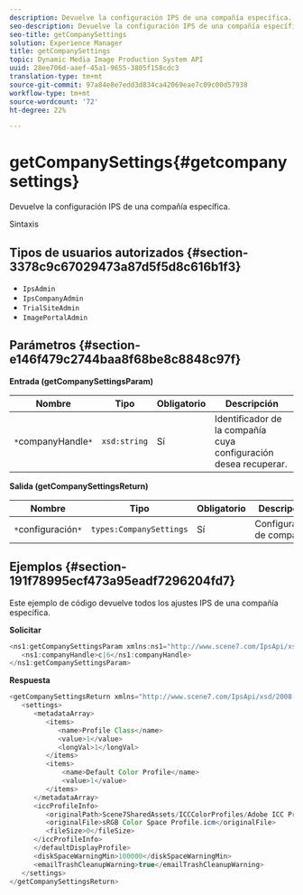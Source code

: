 ```yaml
---
description: Devuelve la configuración IPS de una compañía específica.
seo-description: Devuelve la configuración IPS de una compañía específica.
seo-title: getCompanySettings
solution: Experience Manager
title: getCompanySettings
topic: Dynamic Media Image Production System API
uuid: 28ee706d-aaef-45a1-9655-3805f158cdc3
translation-type: tm+mt
source-git-commit: 97a84e8e7edd3d834ca42069eae7c09c00d57938
workflow-type: tm+mt
source-wordcount: '72'
ht-degree: 22%

---
```



# getCompanySettings{#getcompanysettings}

Devuelve la configuración IPS de una compañía específica.

Sintaxis

## Tipos de usuarios autorizados {#section-3378c9c67029473a87d5f5d8c616b1f3}

* `IpsAdmin`
* `IpsCompanyAdmin`
* `TrialSiteAdmin`
* `ImagePortalAdmin`

## Parámetros {#section-e146f479c2744baa8f68be8c8848c97f}

**Entrada (getCompanySettingsParam)**

| Nombre | Tipo | Obligatorio | Descripción |
|---|---|---|---|
| `*`companyHandle`*` | `xsd:string` | Sí | Identificador de la compañía cuya configuración desea recuperar. |

**Salida (getCompanySettingsReturn)**

| Nombre | Tipo | Obligatorio | Descripción |
|---|---|---|---|
| `*`configuración`*` | `types:CompanySettings` | Sí | Configuración de compañía. |

## Ejemplos {#section-191f78995ecf473a95eadf7296204fd7}

Este ejemplo de código devuelve todos los ajustes IPS de una compañía específica.

**Solicitar**

```java
<ns1:getCompanySettingsParam xmlns:ns1="http://www.scene7.com/IpsApi/xsd/2008-01-15">
   <ns1:companyHandle>c|6</ns1:companyHandle>
</ns1:getCompanySettingsParam>
```

**Respuesta**

```java
<getCompanySettingsReturn xmlns="http://www.scene7.com/IpsApi/xsd/2008-01-15">
   <settings>
      <metadataArray>
         <items>
            <name>Profile Class</name>
            <value>1</value>
            <longVal>1</longVal>
         </items>
         <items>
             <name>Default Color Profile</name>
             <value>1</value>
         </items>
      </metadataArray>
      <iccProfileInfo>
         <originalPath>Scene7SharedAssets/ICCColorProfiles/Adobe ICC Profiles/RGB Profiles/</originalPath>
         <originalFile>sRGB Color Space Profile.icm</originalFile>
         <fileSize>0</fileSize>
      </iccProfileInfo>
      </defaultDisplayProfile>
      <diskSpaceWarningMin>100000</diskSpaceWarningMin>
      <emailTrashCleanupWarning>true</emailTrashCleanupWarning>
   </settings>
</getCompanySettingsReturn>
```

